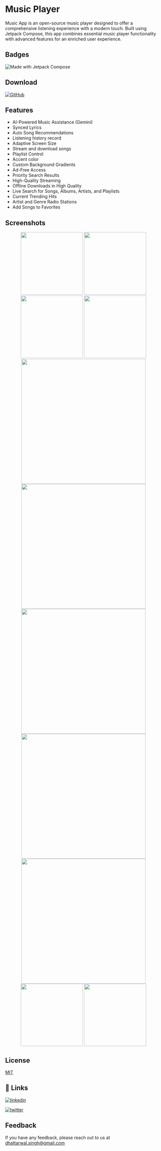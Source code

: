 
# Music Player

Music App is an open-source music player designed to offer a comprehensive listening experience with a modern touch. Built using Jetpack Compose, this app combines essential music player functionality with advanced features for an enriched user experience.

## Badges

![Made with Jetpack Compose](https://img.shields.io/badge/Made%20with-Jetpack%20Compose-blue)

## Download
[![GitHub](https://img.shields.io/badge/GitHub-000?style=for-the-badge&logo=github&logoColor=white)](https://github.com/AjayDhattarwal/MusicPlayer/blob/master/app/release/app-release.apk)



## Features

- AI-Powered Music Assistance (Gemini)
- Synced Lyrics 
- Auto Song Recommendations
- Listening history record
- Adaptive Screen Size
- Stream and download songs
- Playlist Control
- Accent color
- Custom Background Gradients 
- Ad-Free Access
- Priority Search Results
- High-Quality Streaming 
- Offline Downloads in High Quality 
- Live Search for Songs, Albums, Artists, and Playlists
- Current Trending Hits
- Artist and Genre Radio Stations
- Add Songs to Favorites

## Screenshots

<p align="center">
  <img src="https://media.githubusercontent.com/media/AjayDhattarwal/MusicPlayer/master/assets/gif/gif_1.gif" width="200" />
  <img src="https://media.githubusercontent.com/media/AjayDhattarwal/MusicPlayer/master/assets/screenshots/Screenshot_1.png" width="200" />
  <img src="https://media.githubusercontent.com/media/AjayDhattarwal/MusicPlayer/master/assets/screenshots/Screenshot_2.png" width="200" />
  <img src="https://media.githubusercontent.com/media/AjayDhattarwal/MusicPlayer/master/assets/screenshots/Screenshot_3.png" width="200" />
  <img src="https://media.githubusercontent.com/media/AjayDhattarwal/MusicPlayer/master/assets/screenshots/Screenshot_4.png" width="400" />
  <img src="https://media.githubusercontent.com/media/AjayDhattarwal/MusicPlayer/master/assets/screenshots/Screenshot_5.png" width="400" />
  <img src="https://media.githubusercontent.com/media/AjayDhattarwal/MusicPlayer/master/assets/screenshots/Screenshot_6.png" width="400" />
  <img src="https://media.githubusercontent.com/media/AjayDhattarwal/MusicPlayer/master/assets/screenshots/Screenshot_7.png" width="400" />
  <img src="https://media.githubusercontent.com/media/AjayDhattarwal/MusicPlayer/master/assets/screenshots/Screenshot_8.png" width="400" />
  <img src="https://media.githubusercontent.com/media/AjayDhattarwal/MusicPlayer/master/assets/screenshots/Screenshot_9.png" width="200" />
  <img src="https://media.githubusercontent.com/media/AjayDhattarwal/MusicPlayer/master/assets/screenshots/Screenshot_10.png" width="200" />
</p>


## License

[MIT](https://github.com/ajay577/MusicPlayer/blob/master/LICENSE)


## 🔗 Links

[![linkedin](https://img.shields.io/badge/linkedin-0A66C2?style=for-the-badge&logo=linkedin&logoColor=white)](https://www.linkedin.com/)

[![twitter](https://img.shields.io/badge/twitter-1DA1F2?style=for-the-badge&logo=twitter&logoColor=white)](https://twitter.com/)


## Feedback

If you have any feedback, please reach out to us at dhattarwal.singh@gmail.com

